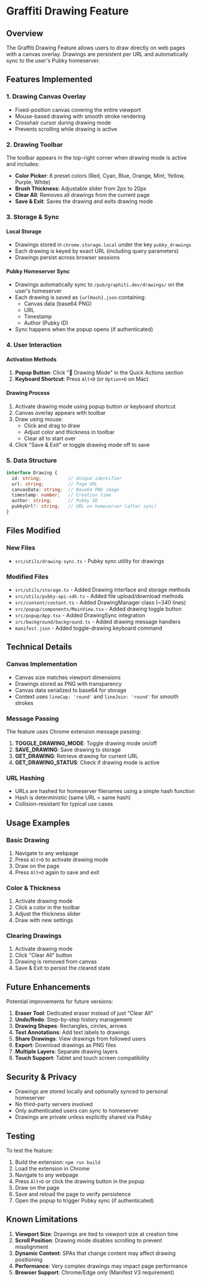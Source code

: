 # Graffiti Drawing Feature

## Overview

The Graffiti Drawing Feature allows users to draw directly on web pages with a canvas overlay. Drawings are persistent per URL and automatically sync to the user's Pubky homeserver.

## Features Implemented

### 1. Drawing Canvas Overlay
- Fixed-position canvas covering the entire viewport
- Mouse-based drawing with smooth stroke rendering
- Crosshair cursor during drawing mode
- Prevents scrolling while drawing is active

### 2. Drawing Toolbar
The toolbar appears in the top-right corner when drawing mode is active and includes:

- **Color Picker**: 8 preset colors (Red, Cyan, Blue, Orange, Mint, Yellow, Purple, White)
- **Brush Thickness**: Adjustable slider from 2px to 20px
- **Clear All**: Removes all drawings from the current page
- **Save & Exit**: Saves the drawing and exits drawing mode

### 3. Storage & Sync

#### Local Storage
- Drawings stored in `chrome.storage.local` under the key `pubky_drawings`
- Each drawing is keyed by exact URL (including query parameters)
- Drawings persist across browser sessions

#### Pubky Homeserver Sync
- Drawings automatically sync to `/pub/graphiti.dev/drawings/` on the user's homeserver
- Each drawing is saved as `{urlHash}.json` containing:
  - Canvas data (base64 PNG)
  - URL
  - Timestamp
  - Author (Pubky ID)
- Sync happens when the popup opens (if authenticated)

### 4. User Interaction

#### Activation Methods
1. **Popup Button**: Click "🎨 Drawing Mode" in the Quick Actions section
2. **Keyboard Shortcut**: Press `Alt+D` (or `Option+D` on Mac)

#### Drawing Process
1. Activate drawing mode using popup button or keyboard shortcut
2. Canvas overlay appears with toolbar
3. Draw using mouse:
   - Click and drag to draw
   - Adjust color and thickness in toolbar
   - Clear all to start over
4. Click "Save & Exit" or toggle drawing mode off to save

### 5. Data Structure

```typescript
interface Drawing {
  id: string;          // Unique identifier
  url: string;         // Page URL
  canvasData: string;  // Base64 PNG image
  timestamp: number;   // Creation time
  author: string;      // Pubky ID
  pubkyUrl?: string;   // URL on homeserver (after sync)
}
```

## Files Modified

### New Files
- `src/utils/drawing-sync.ts` - Pubky sync utility for drawings

### Modified Files
- `src/utils/storage.ts` - Added Drawing interface and storage methods
- `src/utils/pubky-api-sdk.ts` - Added file upload/download methods
- `src/content/content.ts` - Added DrawingManager class (~340 lines)
- `src/popup/components/MainView.tsx` - Added drawing toggle button
- `src/popup/App.tsx` - Added DrawingSync integration
- `src/background/background.ts` - Added drawing message handlers
- `manifest.json` - Added toggle-drawing keyboard command

## Technical Details

### Canvas Implementation
- Canvas size matches viewport dimensions
- Drawings stored as PNG with transparency
- Canvas data serialized to base64 for storage
- Context uses `lineCap: 'round'` and `lineJoin: 'round'` for smooth strokes

### Message Passing
The feature uses Chrome extension message passing:

1. **TOGGLE_DRAWING_MODE**: Toggle drawing mode on/off
2. **SAVE_DRAWING**: Save drawing to storage
3. **GET_DRAWING**: Retrieve drawing for current URL
4. **GET_DRAWING_STATUS**: Check if drawing mode is active

### URL Hashing
- URLs are hashed for homeserver filenames using a simple hash function
- Hash is deterministic (same URL = same hash)
- Collision-resistant for typical use cases

## Usage Examples

### Basic Drawing
1. Navigate to any webpage
2. Press `Alt+D` to activate drawing mode
3. Draw on the page
4. Press `Alt+D` again to save and exit

### Color & Thickness
1. Activate drawing mode
2. Click a color in the toolbar
3. Adjust the thickness slider
4. Draw with new settings

### Clearing Drawings
1. Activate drawing mode
2. Click "Clear All" button
3. Drawing is removed from canvas
4. Save & Exit to persist the cleared state

## Future Enhancements

Potential improvements for future versions:

1. **Eraser Tool**: Dedicated eraser instead of just "Clear All"
2. **Undo/Redo**: Step-by-step history management
3. **Drawing Shapes**: Rectangles, circles, arrows
4. **Text Annotations**: Add text labels to drawings
5. **Share Drawings**: View drawings from followed users
6. **Export**: Download drawings as PNG files
7. **Multiple Layers**: Separate drawing layers
8. **Touch Support**: Tablet and touch screen compatibility

## Security & Privacy

- Drawings are stored locally and optionally synced to personal homeserver
- No third-party servers involved
- Only authenticated users can sync to homeserver
- Drawings are private unless explicitly shared via Pubky

## Testing

To test the feature:

1. Build the extension: `npm run build`
2. Load the extension in Chrome
3. Navigate to any webpage
4. Press `Alt+D` or click the drawing button in the popup
5. Draw on the page
6. Save and reload the page to verify persistence
7. Open the popup to trigger Pubky sync (if authenticated)

## Known Limitations

1. **Viewport Size**: Drawings are tied to viewport size at creation time
2. **Scroll Position**: Drawing mode disables scrolling to prevent misalignment
3. **Dynamic Content**: SPAs that change content may affect drawing positioning
4. **Performance**: Very complex drawings may impact page performance
5. **Browser Support**: Chrome/Edge only (Manifest V3 requirement)

